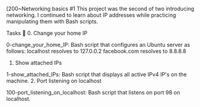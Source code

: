 [200~Networking basics #1
This project was the second of two introducing networking. I continued to learn about IP addresses while practicing manipulating them with Bash scripts.

Tasks 📃
0. Change your home IP

0-change_your_home_IP: Bash script that configures an Ubuntu server as follows:
localhost resolves to 127.0.0.2
facebook.com resolves to 8.8.8.8
1. Show attached IPs

1-show_attached_IPs: Bash script that displays all active IPv4 IP's on the machine.
2. Port listening on localhost

100-port_listening_on_localhost: Bash script that listens on port 98 on localhost.
